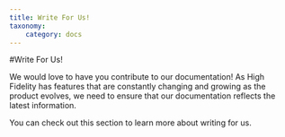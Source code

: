 ```yaml
---
title: Write For Us!
taxonomy:
	category: docs
---
```


#Write For Us!

We would love to have you contribute to our documentation! As High Fidelity has features that are constantly changing and growing as the product evolves, we need to ensure that our documentation reflects the latest information.

You can check out this section to learn more about writing for us.